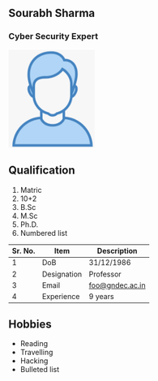 
## Sourabh Sharma

### Cyber Security Expert

![Display picture](Photos/SS.png)

## Qualification

1. Matric 
2. 10+2
3. B.Sc
4. M.Sc
5. Ph.D.
6. Numbered list

| Sr. No. | Item        | Description     |
| ------- | ----------- | --------------- |
| 1       | DoB         | 31/12/1986    |
| 2       | Designation | Professor       |
| 3       | Email       | foo@gndec.ac.in |
| 4       | Experience  | 9 years         |

## Hobbies

- Reading
- Travelling
- Hacking
- Bulleted list
